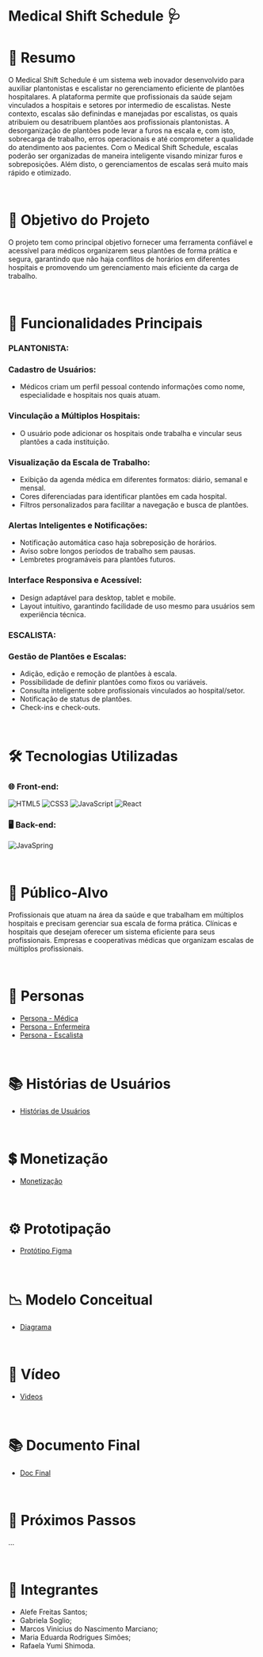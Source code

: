 #  Medical Shift Schedule 🩺

# 📖 Resumo
  O Medical Shift Schedule é um sistema web inovador desenvolvido para auxiliar plantonistas e escalistar no gerenciamento eficiente de plantões hospitalares. A plataforma permite que profissionais da saúde sejam vinculados a hospitais e setores por intermedio de escalistas. Neste contexto, escalas são definindas e manejadas por escalistas, os quais atribuiem ou desatribuem plantões aos profissionais plantonistas.
  A desorganização de plantões pode levar a furos na escala e, com isto, sobrecarga de trabalho, erros operacionais e até comprometer a qualidade do atendimento aos pacientes. Com o Medical Shift Schedule, escalas poderão ser organizadas de maneira inteligente visando minizar furos e sobreposições. Além disto, o gerenciamentos de escalas será muito mais rápido e otimizado. 

<br>
  
# 🎯 Objetivo do Projeto
O projeto tem como principal objetivo fornecer uma ferramenta confiável e acessível para médicos organizarem seus plantões de forma prática e segura, garantindo que não haja conflitos de horários em diferentes hospitais e promovendo um gerenciamento mais eficiente da carga de trabalho.  

<br>

# 🚀 Funcionalidades Principais
### PLANTONISTA:
### Cadastro de Usuários:
- Médicos criam um perfil pessoal contendo informações como nome, especialidade e hospitais nos quais atuam.
### Vinculação a Múltiplos Hospitais:
- O usuário pode adicionar os hospitais onde trabalha e vincular seus plantões a cada instituição.
### Visualização da Escala de Trabalho:
- Exibição da agenda médica em diferentes formatos: diário, semanal e mensal.
- Cores diferenciadas para identificar plantões em cada hospital.
- Filtros personalizados para facilitar a navegação e busca de plantões.
### Alertas Inteligentes e Notificações:
- Notificação automática caso haja sobreposição de horários.
- Aviso sobre longos períodos de trabalho sem pausas.
- Lembretes programáveis para plantões futuros.
### Interface Responsiva e Acessível:
- Design adaptável para desktop, tablet e mobile.
- Layout intuitivo, garantindo facilidade de uso mesmo para usuários sem experiência técnica.
### ESCALISTA:
### Gestão de Plantões e Escalas:
- Adição, edição e remoção de plantões à escala.
- Possibilidade de definir plantões como fixos ou variáveis.
- Consulta inteligente sobre profissionais vinculados ao hospital/setor.
- Notificação de status de plantões.
- Check-ins e check-outs.

<br>

# 🛠 Tecnologias Utilizadas

### 🌐 Front-end:
![HTML5](https://img.shields.io/badge/html5-%23E34F26.svg?style=for-the-badge&logo=html5&logoColor=white)
![CSS3](https://img.shields.io/badge/css3-%231572B6.svg?style=for-the-badge&logo=css3&logoColor=white)
![JavaScript](https://img.shields.io/badge/javascript-%23323330.svg?style=for-the-badge&logo=javascript&logoColor=%23F7DF1E)
![React](https://img.shields.io/badge/react-%2320232a.svg?style=for-the-badge&logo=react&logoColor=%2361DAFB)


### 🖥️ Back-end:
![JavaSpring](https://img.shields.io/badge/Java%20Spring-%2332311D.svg?style=for-the-badge&logo=spring&logoColor=white)

<br>

# 🎯 Público-Alvo
Profissionais que atuam na área da saúde e que trabalham em múltiplos hospitais e precisam gerenciar sua escala de forma prática.
Clínicas e hospitais que desejam oferecer um sistema eficiente para seus profissionais.
Empresas e cooperativas médicas que organizam escalas de múltiplos profissionais.

<br>

# 👤 Personas
- [Persona - Médica](https://www.canva.com/design/DAGhWN5H9FU/qLdbKu-RaRlco2iIE1MHWA/edit)
- [Persona - Enfermeira](https://www.canva.com/design/DAGh_U7-4Ls/af6_aubGSajBC-boftDY5A/edit)
- [Persona - Escalista](https://www.canva.com/design/DAGqhSH_XMw/ZjFK9Ug9w3W4c7F9r7WqIw/edit)

<br>

# 📚 Histórias de Usuários
- [Histórias de Usuários](https://docs.google.com/document/d/1kH3SBWj9oR0CJDQFd3sC5HJNJU7IyejDTCx_co-kudo/edit?tab=t.0)

<br>

# 💲 Monetização
- [Monetização](https://docs.google.com/document/d/15IBPVXjg1aqegzfRtP-9rUEljNGWOsmpEfShOSAMenA/edit?tab=t.0)

<br>

# ⚙️ Prototipação
- [Protótipo Figma](https://www.figma.com/design/8YvVTVTlUm5ljI7vkxwxFk/Medical-Shift-Schedule?node-id=0-1&p=f&t=CXRC9VLQ1k8V2cP5-0)

<br>

# 📉 Modelo Conceitual
- [Diagrama](https://lucid.app/lucidchart/287562bc-8c4d-4217-bc7a-526ecf578deb/edit?viewport_loc=-1894%2C-4122%2C4989%2C5841%2C0_0&invitationId=inv_5ff96cf7-bf9c-405e-93b9-e9060d83d425)

<br>

# 🎥 Vídeo
- [Videos ](https://drive.google.com/drive/folders/15HX0eTlrxslMhcmref_9Fo5VXCu6whhG)

<br>

# 📚 Documento Final
- [Doc Final](https://docs.google.com/document/d/1b8K4RkX1pw4duaf0UXymieVX-m0ZwOfl/edit?usp=drive_link&ouid=103765495616283977154&rtpof=true&sd=true)

<br>

# 📅 Próximos Passos
...

<br>


# 👥 Integrantes
- Alefe Freitas Santos;
- Gabriela Soglio;
- Marcos Vinicius do Nascimento Marciano;
- Maria Eduarda Rodrigues Simões;
- Rafaela Yumi Shimoda.
